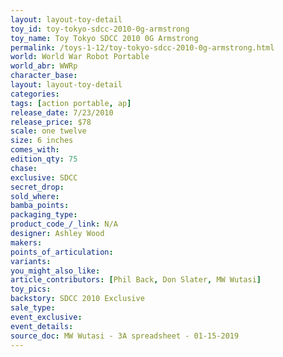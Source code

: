 ```yaml
---
layout: layout-toy-detail 
toy_id: toy-tokyo-sdcc-2010-0g-armstrong
toy_name: Toy Tokyo SDCC 2010 0G Armstrong
permalink: /toys-1-12/toy-tokyo-sdcc-2010-0g-armstrong.html
world: World War Robot Portable
world_abr: WWRp
character_base: 
layout: layout-toy-detail
categories: 
tags: [action portable, ap] 
release_date: 7/23/2010
release_price: $78 
scale: one twelve
size: 6 inches
comes_with: 
edition_qty: 75
chase: 
exclusive: SDCC
secret_drop: 
sold_where: 
bamba_points: 
packaging_type: 
product_code_/_link: N/A
designer: Ashley Wood
makers: 
points_of_articulation: 
variants: 
you_might_also_like: 
article_contributors: [Phil Back, Don Slater, MW Wutasi]
toy_pics: 
backstory: SDCC 2010 Exclusive
sale_type: 
event_exclusive: 
event_details: 
source_doc: MW Wutasi - 3A spreadsheet - 01-15-2019
---
```

